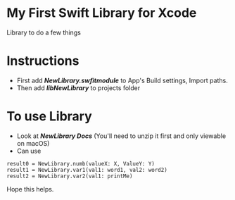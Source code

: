 # My First Swift Library for Xcode
Library to do a few things

# Instructions
- First add **_NewLibrary.swfitmodule_** to App's Build settings, Import paths.
- Then add **_libNewLibrary_** to projects folder

# To use Library
- Look at **_NewLibrary Docs_** (You'll need to unzip it first and only viewable on macOS)
- Can use

```
result0 = NewLibrary.numb(valueX: X, ValueY: Y)
result1 = NewLibrary.var1(val1: word1, val2: word2)
result2 = NewLibrary.var2(val1: printMe)
```

Hope this helps.
